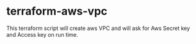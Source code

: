 # terraform-aws-vpc
This terraform script will create aws VPC and will ask for Aws Secret key and Access key on run time.
